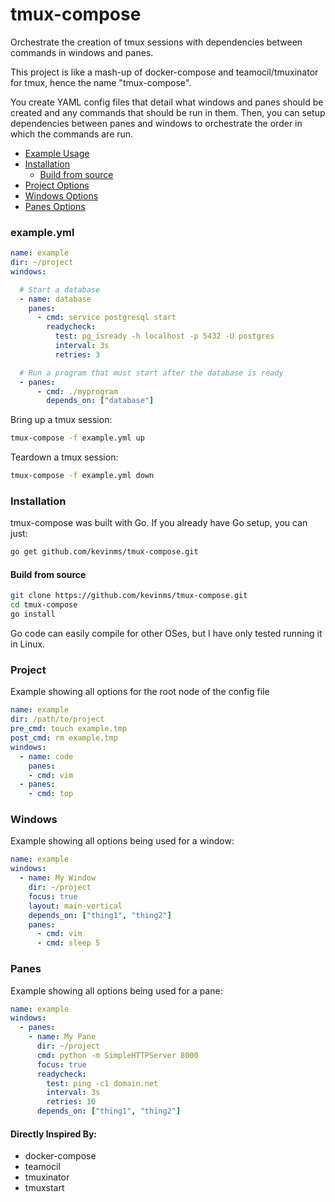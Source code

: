 # tmux-compose
Orchestrate the creation of tmux sessions with dependencies between commands in windows and panes.

This project is like a mash-up of docker-compose and teamocil/tmuxinator for tmux, hence the name "tmux-compose".

You create YAML config files that detail what windows and panes should be created and any commands that should be run in them. Then, you can setup dependencies between panes and windows to orchestrate the order in which the commands are run.

- [Example Usage](#exampleyml)
- [Installation](#installation)
  - [Build from source](#build-from-source)
- [Project Options](#project)
- [Windows Options](#windows)
- [Panes Options](#panes)


### example.yml
```yaml
name: example
dir: ~/project
windows:

  # Start a database
  - name: database
    panes:
      - cmd: service postgresql start
        readycheck:
          test: pg_isready -h localhost -p 5432 -U postgres
          interval: 3s
          retries: 3

  # Run a program that must start after the database is ready
  - panes:
      - cmd: ./myprogram
        depends_on: ["database"]
```

Bring up a tmux session:
```bash
tmux-compose -f example.yml up
```

Teardown a tmux session:
```bash
tmux-compose -f example.yml down
```

### Installation

tmux-compose was built with Go. If you already have Go setup, you can just:

```bash
go get github.com/kevinms/tmux-compose.git
```

#### Build from source

```bash
git clone https://github.com/kevinms/tmux-compose.git
cd tmux-compose
go install
```

Go code can easily compile for other OSes, but I have only tested running it in Linux.

### Project
Example showing all options for the root node of the config file
```yaml
name: example
dir: /path/to/project
pre_cmd: touch example.tmp
post_cmd: rm example.tmp
windows:
  - name: code
    panes:
    - cmd: vim
  - panes:
    - cmd: top
```

### Windows
Example showing all options being used for a window:
```yaml
name: example
windows:
  - name: My Window
    dir: ~/project
    focus: true
    layout: main-vertical
    depends_on: ["thing1", "thing2"]
    panes:
      - cmd: vim
      - cmd: sleep 5
```

### Panes
Example showing all options being used for a pane:
```yaml
name: example
windows:
  - panes:
    - name: My Pane
      dir: ~/project
      cmd: python -m SimpleHTTPServer 8000
      focus: true
      readycheck:
        test: ping -c1 domain.net
        interval: 3s
        retries: 10
      depends_on: ["thing1", "thing2"]
```

#### Directly Inspired By:

* docker-compose
* teamocil
* tmuxinator
* tmuxstart
